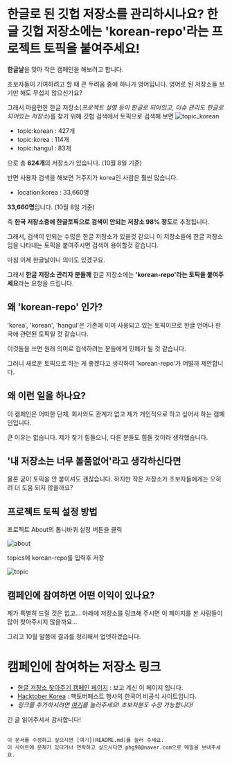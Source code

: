 # 한글로 된 깃헙 저장소를 관리하시나요? 한글 깃헙 저장소에는 'korean-repo'라는 프로젝트 토픽을 붙여주세요!

**한글날**을 맞아 작은 캠페인을 해보려고 합니다.

초보자들이 기여하려고 할 때 큰 두려움 중에 하나가 영어입니다.
영어로 된 저장소들 보기만 해도 무섭지 않으신가요?

그래서 마음편한 한글 저장소(_프로젝트 설명 등이 한글로 되어있고, 이슈 관리도 한글로 되어있는 저장소_)를 찾기 위해 깃헙 검색에서 토픽으로 검색해 보면 
![topic_korean](https://user-images.githubusercontent.com/12092302/95450487-54155180-09a1-11eb-86d2-3786035d9626.png)
* topic:korean : 427개
* topic:korea  : 114개
* topic:hangul :  83개

으로 총 **624개**의 저장소가 있습니다. (10월 8일 기준)

반면 사용자 검색을 해보면 거주지가 korea인 사람은 훨씬 많습니다.
* location:korea : 33,660명

**33,660명**입니다. (10월 8일 기준) 

즉 **한국 저장소중에 한글토픽으로 검색이 안되는 저장소 98% 정도**로 추정됩니다.

그래서, 검색이 안되는 수많은 한글 저장소가 있을것 같으니 이 저장소들에 한글 저장소임을 나타내는 토픽을 붙여주시면 검색이 용이할것 같습니다.

마침 이제 한글날이니 의미도 있겠구요.

그래서 **한글 저장소 관리자 분들께** 한글 저장소에는 **'korean-repo'라는 토픽을 붙여주세요**라는 요청을 드립니다.

## 왜 'korean-repo' 인가?

'korea', 'korean', 'hangul'은 기존에 이미 사용되고 있는 토픽이므로 한글 언어나 한국에 관련된 토픽일 것 같습니다. 

이것들을 쓰면 원래 의미로 검색하려는 분들에게 민폐가 될 것 같습니다.

그러니 새로운 토픽으로 하는 게 좋겠다고 생각하여 'korean-repo'가 어떨까 제안합니다.

## 왜 이런 일을 하나요?

이 캠페인은 어떠한 단체, 회사와도 관계가 없고 제가 개인적으로 하고 싶어서 하는 캠페인입니다. 

큰 이유는 없습니다. 제가 찾기 힘들으니, 다른 분들도 힘들 것이라 생각했습니다.

## '내 저장소는 너무 볼품없어'라고 생각하신다면

물론 굳이 토픽을 안 붙이셔도 괜찮습니다. 하지만 작은 저장소가 초보자들에게는 오히려 더 도움 되지 않을까요?

## 프로젝트 토픽 설정 방법

프로젝트 About의 톱니바퀴 설정 버튼을 클릭

![about](https://user-images.githubusercontent.com/12092302/95450508-58da0580-09a1-11eb-83b2-8ffe37830dee.png)

topics에 korean-repo를 입력후 저장

![topic](https://user-images.githubusercontent.com/12092302/95450518-5d9eb980-09a1-11eb-9166-16950cb6e422.png)

## 캠페인에 참여하면 어떤 이익이 있나요?

제가 특별히 드릴 것은 없고... 아래에 저장소를 링크해 주시면 이 페이지를 본 사람들이 많이 찾아주시지 않을까요...

그리고 10월 말쯤에 결과를 정리해서 업뎃하겠습니다.

# 캠페인에 참여하는 저장소 링크

* [한글 저장소 찾아주기 캠페인 페이지](https://github.com/phg98/korean-repos) : 보고 계신 이 페이지 입니다.
* [Hacktober Korea](https://github.com/phg98/hacktoberfestkorea) : 핵토버페스트 행사의 한국어 비공식 사이트입니다.
* _링크를 추가하시려면 [여기](README.md)를 눌러주세요! 초보자분도 수정 가능합니다!_
<!-- 첫 줄을 복사하여 중간쯤에 붙여넣고 내용을 수정해 주세요 -->
<!-- 저장소 운영자 분들이니 초보자는 없으시겠죠. 혹시 초보자 이시라면 내용수정후 아래 'Propose Change'버튼 누르고 화면마다 녹색 버튼 누르면 됩니다. 아무 생각 하지 마시구요 -->
<!-- 이 사이트는 핵토버페스트 행사와 무관하며 여기에 PR을 보내셔도 핵토버페스트에 카운트되지 않습니다. 유의하세요! -->

긴 글 읽어주셔서 감사합니다!

```

이 문서를 수정하고 싶으시면 [여기](README.md)를 눌러 주세요.
이 사이트에 문제가 있다거나 연락하고 싶으시다면 phg98@naver.com으로 메일을 보내주세요.


